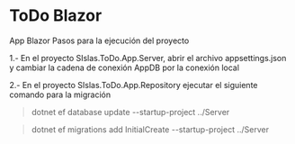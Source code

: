 # ToDo Blazor
App Blazor 
Pasos para la ejecución del proyecto

1.- En el proyecto SIslas.ToDo.App.Server, abrir el archivo appsettings.json y cambiar la cadena de conexión AppDB por la conexión local

2.- En el proyecto SIslas.ToDo.App.Repository ejecutar el siguiente comando para la migración
> dotnet ef database update --startup-project ../Server

> dotnet ef migrations add InitialCreate --startup-project ../Server

